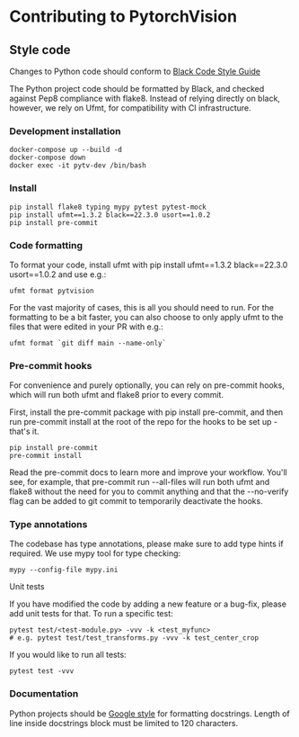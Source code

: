# Contributing to PytorchVision

## Style code

Changes to Python code should conform to [Black Code Style Guide](https://black.readthedocs.io/en/stable/the_black_code_style/current_style.html)

The Python project code should be formatted by Black, and checked against Pep8 compliance with flake8. Instead of relying directly on black, however, we rely on Ufmt, for compatibility with CI infrastructure.

### Development installation

    docker-compose up --build -d
    docker-compose down
    docker exec -it pytv-dev /bin/bash

### Install

    pip install flake8 typing mypy pytest pytest-mock
    pip install ufmt==1.3.2 black==22.3.0 usort==1.0.2
    pip install pre-commit

### Code formatting

To format your code, install ufmt with pip install ufmt==1.3.2 black==22.3.0 usort==1.0.2 and use e.g.:

    ufmt format pytvision

For the vast majority of cases, this is all you should need to run. For the formatting to be a bit faster, you can also choose to only apply ufmt to the files that were edited in your PR with e.g.:

    ufmt format `git diff main --name-only`

### Pre-commit hooks

For convenience and purely optionally, you can rely on pre-commit hooks, which will run both ufmt and flake8 prior to every commit.

First, install the pre-commit package with pip install pre-commit, and then run pre-commit install at the root of the repo for the hooks to be set up - that's it.

    pip install pre-commit
    pre-commit install

Read the pre-commit docs to learn more and improve your workflow. You'll see, for example, that pre-commit run --all-files will run both ufmt and flake8 without the need for you to commit anything and that the --no-verify flag can be added to git commit to temporarily deactivate the hooks.

### Type annotations

The codebase has type annotations, please make sure to add type hints if required. We use mypy tool for type checking:

    mypy --config-file mypy.ini

Unit tests

If you have modified the code by adding a new feature or a bug-fix, please add unit tests for that. To run a specific test:

    pytest test/<test-module.py> -vvv -k <test_myfunc>
    # e.g. pytest test/test_transforms.py -vvv -k test_center_crop

If you would like to run all tests:

    pytest test -vvv

### Documentation

Python projects should be [Google style](https://sphinxcontrib-napoleon.readthedocs.io/en/latest/example_google.html) for formatting docstrings. Length of line inside docstrings block must be limited to 120 characters.
